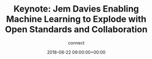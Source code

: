 ---
amazon_s3_presentation_url: None
amazon_s3_video_url: None
author: connect
categories:
- yvr18
comments: false
date: '2018-08-22 09:00:00+00:00'
layout: resource-post
session_id: YVR18-300K1
session_track: ''
speakers: None
title: 'Keynote: Jem Davies Enabling Machine Learning to Explode with Open Standards
  and Collaboration'
---
